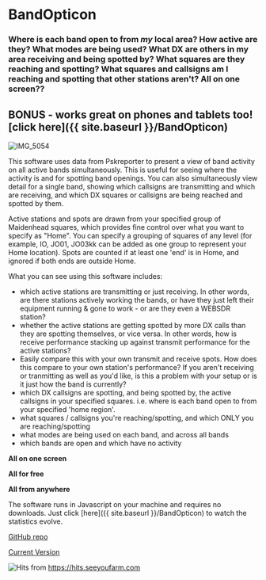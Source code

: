 # BandOpticon
### Where is each band open to from *my* local area? How active are they? What modes are being used? What DX are others in my area receiving and being spotted by? What squares are they reaching and spotting? What squares and callsigns am I reaching and spotting that other stations aren't? All on one screen??

## BONUS - works great on phones and tablets too! [click here]({{ site.baseurl }}/BandOpticon) 

![IMG_5054](https://github.com/user-attachments/assets/00e2c6dc-e4d7-438b-b582-d3d3e10a8210)

This software uses data from Pskreporter to present a view of band activity on all active bands simultaneously. This is useful for seeing where the activity is and for spotting band openings. You can also simultaneously view detail for a single band, showing which callsigns are transmitting and which are receiving, and which DX squares or callsigns are being reached and spotted by them.

Active stations and spots are drawn from your specified group of Maidenhead squares, which provides fine control over what you want to specify as "Home". You can specify a grouping of squares of any level (for example, IO, JO01, JO03kk can be added as one group to represent your Home location). Spots are counted if at least one 'end' is in Home, and ignored if both ends are outside Home.

What you can see using this software includes:
- which active stations are transmitting or just receiving. In other words, are there stations actively working the bands, or have they just left their equipment running & gone to work - or are they even a WEBSDR station?
- whether the active stations are getting spotted by more DX calls than they are spotting themselves, or vice versa. In other words, how is receive performance stacking up against transmit performance for the active stations?
- Easily compare this with your own transmit and receive spots. How does this compare to your own station's performance? If you aren't receiving or tranmitting as well as you'd like, is this a problem with your setup or is it just how the band is currently?
- which DX callsigns are spotting, and being spotted by, the active callsigns in your specified squares. i.e. where is each band open to from your specified 'home region'.
- what squares / callsigns you're reaching/spotting, and which ONLY you are reaching/spotting
- what modes are being used on each band, and across all bands
- which bands are open and which have no activity

**All on one screen**

**All for free**

**All from anywhere**

The software runs in Javascript on your machine and requires no downloads. Just click [here]({{ site.baseurl }}/BandOpticon) to watch the statistics evolve.

[GitHub repo](https://github.com/G1OJS/BandOpticon/)

[Current Version](https://g1ojs.github.io/BandOpticon/BandOpticon)

![Hits](https://hits.seeyoufarm.com/api/count/incr/badge.svg?url=https://g1ojs.github.io/BandOpticon/) from https://hits.seeyoufarm.com     

<!--

### Screenshots

Click the thumbnails below to see the full size version. 

Main Screen                       |  Band Detail - Calls and Squares  | Band Detail - Call to Call Spots
:--------------------------------:|:---------------------------------:|:--------------------------------:
![BandOpticon 02-10-2024 test version Screenshot 1](https://github.com/user-attachments/assets/2577113d-ea35-4c80-8965-3c82003597d6)|![BandOpticon 02-10-2024 test version Screenshot 2](https://github.com/user-attachments/assets/703332ef-7534-44a2-ba62-7e59b1824436)|![BandOpticon 02-10-2024 test version Screenshot 3](https://github.com/user-attachments/assets/94f4b0f7-7b5e-4f1b-aef7-12db135ff2a9)

-->


